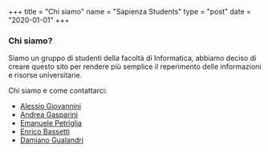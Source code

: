 +++
title = "Chi siamo"
name = "Sapienza Students"
type = "post"
date = "2020-01-01"
+++

### Chi siamo?

Siamo un gruppo di studenti della facoltà di Informatica, abbiamo deciso di
creare questo sito per rendere più semplice il reperimento delle informazioni e
risorse universitarie.

Chi siamo e come contattarci:

* [Alessio Giovannini](https://t.me/solifugo)
* [Andrea Gasparini](https://t.me/andreagasparini)
* [Emanuele Petriglia](https://t.me/ema-pe)
* [Enrico Bassetti](https://t.me/Enrico204)
* [Damiano Gualandri](https://t.me/dag7)
